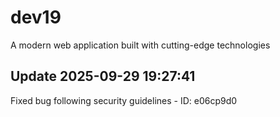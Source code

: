 # dev19
A modern web application built with cutting-edge technologies

## Update 2025-09-29 19:27:41
Fixed bug following security guidelines - ID: e06cp9d0


